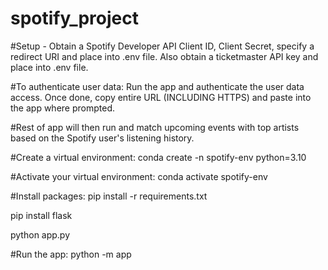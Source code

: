# spotify_project

#Setup - Obtain a Spotify Developer API Client ID, Client Secret, specify a redirect URI and place into .env file. Also obtain a ticketmaster API key and place into .env file.

#To authenticate user data: Run the app and authenticate the user data access. Once done, copy entire URL (INCLUDING HTTPS) and paste into the app where prompted.

#Rest of app will then run and match upcoming events with top artists based on the Spotify user's listening history.

#Create a virtual environment:
conda create -n spotify-env python=3.10

#Activate your virtual environment:
conda activate spotify-env

#Install packages:
pip install -r requirements.txt

pip install flask

python app.py

#Run the app:
python -m app

